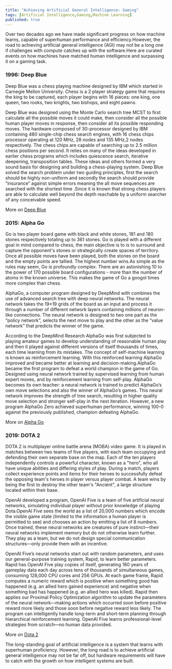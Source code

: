 ```yaml
---
title: "Achieving Artificial General Intelligence: Gaming"
tags: [Artificial Intelligence,Gaming,Machine Learning]
published: true 
---
```



<p>Over two decades ago we have made significant progress on how machine learns, 
capable of superhuman performance and efficiency.However, the road to achieving artificial general intelligence (AGI) may not 
be a long one if challenges with compute catches up with the software.Here are curated events on how machines have 
matched human intelligence and surpassing it on a gaming task.</p> 

### 1996: Deep Blue 

<p>Deep Blue was a chess playing machine designed by IBM which started in Carnegie Mellon University. 
Chess is a 2 player strategy game that requires the king to be captured, each player begins with  16 pieces: one king, one queen, two rooks, two knights, two bishops, and eight pawns.</p> 

<p>Deep Blue was designed using the Monte Carlo search tree MCST to first calculate all the possible moves it could make, then consider all the possible human player moves in response, then consider all its possible responding moves. The hardware composed of 30-processor designed by IBM containing 480 single-chip chess search engines, with 16 chess chips processor operating at 120 MHz, 28 nodes and 135 MHz,2 nodes respectively. The chess chips are capable of searching up to 2.5 million chess positions per second. It relies on many of the ideas developed in earlier chess programs which includes quiescence search, iterative deepening, transposition tables. These ideas and others formed a very sound basis for designing and building a chess-playing system. Deep Blue solved the search problem under two guiding principles, first the search should be highly non-uniform and secondly the search should provide “insurance” against simple errors meaning the all move sequences are searched with the shortest time .Since it is known that strong chess players are able  to  calculate  well  beyond  the  depth  reachable  by  a  uniform searcher of any conceivable speed.</p> 


More on [Deep Blue](https://reader.elsevier.com/reader/sd/pii/S0004370201001291?token=E57B555CBB055680615B5BA1C12A4C8F56E3931C789D0C033825ECAE75315D2F61E86AF4906C6F992B3B83224020AD02)



### 2015: Alpha Go

<p>Go is two player board game with black and white stones, 181 and 180 stones respectively totaling up to 361 stones. Go is played with a different goal in mind compared to chess, the main objective is to is to surround and capture the opponent's stones or strategically create spaces of territory. Once all possible moves have been played, both the stones on the board and the empty points are tallied. The highest number wins.As simple as the rules may seem, Go is profoundly complex. There are an astonishing 10 to the power of 170 possible board configurations - more than the number of atoms in the known universe. This makes the game of Go a googol times more complex than chess.</p>

<p>AlphaGo, a computer program designed by DeepMind with combines the use of advanced search tree with deep neural networks. The neural network takes the 19×19 grids of the board as an input and process it through a number of different network layers containing millions of neuron-like connections. The neural network is designed to two one part as the “policy network”, selects the next move to play and the other as the “value network” that predicts the winner of the game.</p> 

<p>According to the DeepMind Research AlphaGo was first subjected to playing amateur games to develop understanding of reasonable human play and then it played against different versions of itself thousands of times, each time learning from its mistakes. The concept of self-machine learning is known as reinforcement learning. With this reinforced learning AlphaGo improved and became better at learning and decision-making.AlphaGo became the first program to defeat a world champion in the game of Go. Designed using neural network trained by supervised learning from human expert moves, and by reinforcement learning from self-play. AlphaGo becomes its own teacher: a neural network is trained to predict AlphaGo’s own move selections and also the winner of AlphaGo’s games. This neural network improves the strength of tree search, resulting in higher quality move selection and stronger self-play in the next iteration. However, a new program AlphaGo Zero achieved superhuman performance, winning 100-0 against the previously published, champion defeating AlphaGo.</p>


More on [Alpha Go](https://deepmind.com/research/publications/mastering-game-go-without-human-knowledge)



### 2019: DOTA 2

<p>DOTA 2 is multiplayer online battle arena (MOBA) video game. It is played in matches between two teams of five players, with each team occupying and defending their own separate base on the map. Each of the ten players independently controls a powerful character, known as a "hero", who all have unique abilities and differing styles of play. During a match, players collect experience points and items for their heroes to successfully defeat the opposing team's heroes in player versus player combat. A team wins by being the first to destroy the other team's "Ancient", a large structure located within their base.</p>


<p>OpenAI developed a program, OpenAI Five is a team of five artificial neural networks, simulating individual player without prior knowledge of playing Dota.OpenAI Five sees the world as a list of 20,000 numbers which encode the visible game state (limited to the information a human player is permitted to see) and chooses an action by emitting a list of 8 numbers. Once trained, these neural networks are creatures of pure instinct—their neural networks implement memory but do not otherwise learn further. They play as a team, but we do not design special communication structures—only provide them with an incentive.</p>

<p>OpenAI Five’s neural networks start out with random parameters, and uses our general-purpose training system, Rapid, to learn better parameters. Rapid has OpenAI Five play copies of itself, generating 180 years of gameplay data each day across tens of thousands of simultaneous games, consuming 128,000 CPU cores and 256 GPUs. At each game frame, Rapid computes a numeric reward which is positive when something good has happened (e.g. an allied hero gained experience) and negative when something bad has happened (e.g. an allied hero was killed). Rapid then applies our Proximal Policy Optimization algorithm to update the parameters of the neural network—making actions which occurred soon before positive reward more likely and those soon before negative reward less likely. The program can intelligently handle long-term  and short-term planning through  hierarchical reinforcement learning. OpenAI Five learns professional-level strategies from scratch—no human data provided.</p>

More on [Dota 2](https://openai.com/five/#overview)

<p>The long-standing goal of artificial intelligence is a system that learns with superhuman proficiency. However, the long road is to achieve artificial general intelligence may not be far off, but hardware requirements will have to catch with the growth on how intelligent systems are built.</p> 
	